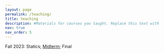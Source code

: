 ```yaml
---
layout: page
permalink: /teaching/
title: teaching
description: #Materials for courses you taught. Replace this text with your description.
nav: true
nav_order: 5
---
```


Fall 2023: Statics; [Midterm](https://pusanackr-my.sharepoint.com/:b:/g/personal/suwon_bae_pusan_ac_kr/EdlRhIguaMtGlr3FexZxAXQBtNA57Khn7YB-HQl0rh6-lw?e=XnvSMx); Final

[comment]: <For now, this page is assumed to be a static description of your courses. You can convert it to a collection similar to `_projects/` so that you can have a dedicated page for each course.>

[comment]: <Organize your courses by years, topics, or universities, however you like!>
